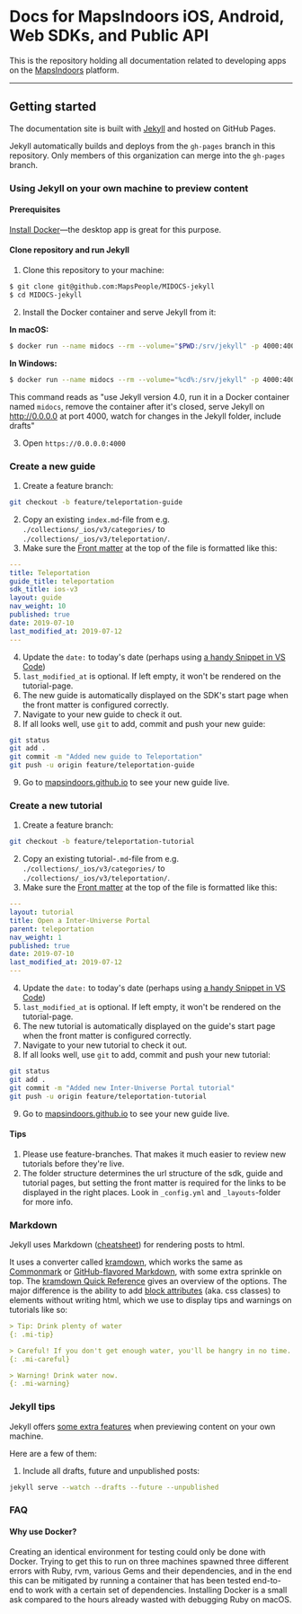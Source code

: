 # Docs for MapsIndoors iOS, Android, Web SDKs, and Public API

This is the repository holding all documentation related to developing apps on the [MapsIndoors](https://www.mapspeople.com/mapsindoors/) platform.

---

## Getting started

The documentation site is built with [Jekyll](https://jekyllrb.com) and hosted on GitHub Pages.

Jekyll automatically builds and deploys from the `gh-pages` branch in this repository. Only members of this organization can merge into the `gh-pages` branch.

### Using Jekyll on your own machine to preview content

#### Prerequisites

[Install Docker](https://www.docker.com/products/docker-desktop)—the desktop app is great for this purpose.

#### Clone repository and run Jekyll 

1. Clone this repository to your machine: 

  ```bash
  $ git clone git@github.com:MapsPeople/MIDOCS-jekyll
  $ cd MIDOCS-jekyll
  ```

2. Install the Docker container and serve Jekyll from it:
  
  **In macOS:**
  ```bash
  $ docker run --name midocs --rm --volume="$PWD:/srv/jekyll" -p 4000:4000 -it jekyll/jekyll:4.0 jekyll serve --watch --drafts
  ```
  
  **In Windows:**
  ```bash
  $ docker run --name midocs --rm --volume="%cd%:/srv/jekyll" -p 4000:4000 -it jekyll/jekyll:4.0 jekyll serve --watch --drafts
  ```
  
  This command reads as "use Jekyll version 4.0, run it in a Docker container named `midocs`, remove the container after it's closed, serve Jekyll on http://0.0.0.0 at port 4000, watch for changes in the Jekyll folder, include drafts"

3. Open `https://0.0.0.0:4000`

### Create a new guide

1. Create a feature branch:

  ```bash
  git checkout -b feature/teleportation-guide
  ```

2. Copy an existing `index.md`-file from e.g. `./collections/_ios/v3/categories/` to `./collections/_ios/v3/teleportation/`.
3. Make sure the [Front matter](https://jekyllrb.com/docs/step-by-step/03-front-matter/) at the top of the file is formatted like this:

  ```yaml
  ---
  title: Teleportation
  guide_title: teleportation
  sdk_title: ios-v3
  layout: guide
  nav_weight: 10
  published: true
  date: 2019-07-10
  last_modified_at: 2019-07-12
  ---
  ```

4. Update the `date:` to today's date (perhaps using [a handy Snippet in VS Code](https://marketplace.visualstudio.com/items?itemName=jsynowiec.vscode-insertdatestring))
5. `last_modified_at` is optional. If left empty, it won't be rendered on the tutorial-page.
6. The new guide is automatically displayed on the SDK's start page when the front matter is configured correctly.
7. Navigate to your new guide to check it out.
8. If all looks well, use `git` to add, commit and push your new guide:

  ```bash
  git status
  git add .
  git commit -m "Added new guide to Teleportation"
  git push -u origin feature/teleportation-guide
  ```

9. Go to [mapsindoors.github.io](https://mapsindoors.github.io) to see your new guide live.

### Create a new tutorial

1. Create a feature branch:

  ```bash
  git checkout -b feature/teleportation-tutorial
  ```

2. Copy an existing tutorial-`.md`-file from e.g. `./collections/_ios/v3/categories/` to `./collections/_ios/v3/teleportation/`.
3. Make sure the [Front matter](https://jekyllrb.com/docs/step-by-step/03-front-matter/) at the top of the file is formatted like this:

  ```yaml
  ---
  layout: tutorial
  title: Open a Inter-Universe Portal
  parent: teleportation
  nav_weight: 1
  published: true
  date: 2019-07-10
  last_modified_at: 2019-07-12
  ---
  ```

4. Update the `date:` to today's date (perhaps using [a handy Snippet in VS Code](https://marketplace.visualstudio.com/items?itemName=jsynowiec.vscode-insertdatestring))
5. `last_modified_at` is optional. If left empty, it won't be rendered on the tutorial-page.
6. The new tutorial is automatically displayed on the guide's start page when the front matter is configured correctly.
7. Navigate to your new tutorial to check it out.
8. If all looks well, use `git` to add, commit and push your new tutorial:

  ```bash
  git status
  git add .
  git commit -m "Added new Inter-Universe Portal tutorial"
  git push -u origin feature/teleportation-tutorial
  ```

9. Go to [mapsindoors.github.io](https://mapsindoors.github.io) to see your new guide live.

#### Tips

1. Please use feature-branches. That makes it much easier to review new tutorials before they're live.
1. The folder structure determines the url structure of the sdk, guide and tutorial pages, but setting the front matter is required for the links to be displayed in the right places. Look in `_config.yml` and `_layouts`-folder for more info.

### Markdown

Jekyll uses Markdown ([cheatsheet](https://github.com/adam-p/markdown-here/wiki/Markdown-Cheatsheet)) for rendering posts to html.

It uses a converter called [kramdown](https://kramdown.gettalong.org/index.html), which works the same as [Commonmark](https://commonmark.org) or [GitHub-flavored Markdown](https://help.github.com/en/articles/basic-writing-and-formatting-syntax), with some extra sprinkle on top. The [kramdown Quick Reference](https://kramdown.gettalong.org/quickref.html) gives an overview of the options. The major difference is the ability to add [block attributes](https://kramdown.gettalong.org/quickref.html#block-attributes) (aka. css classes) to elements without writing html, which we use to display tips and warnings on tutorials like so:

```markdown
> Tip: Drink plenty of water
{: .mi-tip}

> Careful! If you don't get enough water, you'll be hangry in no time.
{: .mi-careful}

> Warning! Drink water now.
{: .mi-warning}
```

### Jekyll tips

Jekyll offers [some extra features](https://jekyllrb.com/docs/usage/) when previewing content on your own machine.

Here are a few of them:

1. Include all drafts, future and unpublished posts:
  ```bash
  jekyll serve --watch --drafts --future --unpublished
  ```

### FAQ

#### Why use Docker?

Creating an identical environment for testing could only be done with Docker. Trying to get this to run on three machines spawned three different errors with Ruby, rvm, various Gems and their dependencies, and in the end this can be mitigated by running a container that has been tested end-to-end to work with a certain set of dependencies. Installing Docker is a small ask compared to the hours already wasted with debugging Ruby on macOS.
